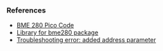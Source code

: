 ### References
* [BME 280 Pico Code](https://www.hackster.io/shilleh/how-to-connect-bme280-to-raspberry-pi-pico-micropython-91a392)
* [Library for bme280 package](https://github.com/SebastianRoll/mpy_bme280_esp8266)
* [Troubleshooting error: added address parameter](https://forums.raspberrypi.com/viewtopic.php?t=343123)
